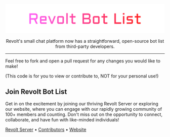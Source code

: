 <p align="center"><img src="./rbl-text-by-axorax.svg"/></p>

<p align="center">Revolt's small chat platform now has a straightforward, open-source bot list from third-party developers.</p>

---

Feel free to fork and open a pull request for any changes you would like to make!

(This code is for you to view or contribute to, NOT for your personal use!)

## Join Revolt Bot List

Get in on the excitement by joining our thriving Revolt Server or exploring our website, where you can engage with our rapidly growing community of 100+ members and counting. Don't miss out on the opportunity to connect, collaborate, and have fun with like-minded individuals!

[Revolt Server](https://rvlt.gg/kmZBZ6h1) • [Contributors](https://github.com/BrydenIsNotSmart/Revolt-Bot-List/graphs/contributors) • [Website](https://revoltbots.org)
